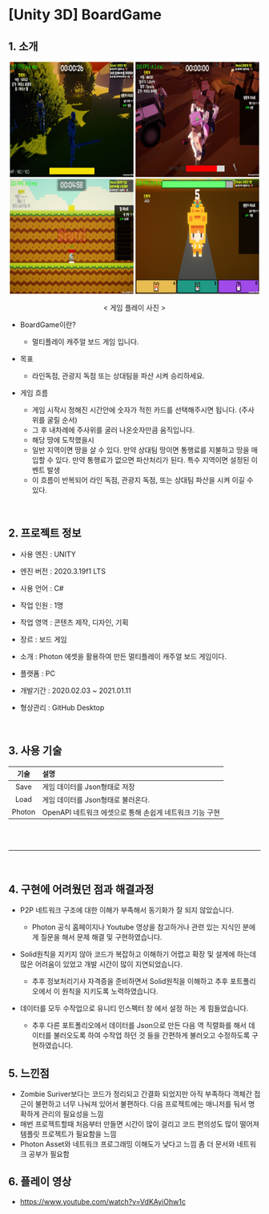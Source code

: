 # [Unity 3D] BoardGame
## 1. 소개

<div align="center">
  <img src="https://github.com/k660323/FunnyLand/blob/main/Images/%EC%B5%9C%ED%9B%84%EC%9D%98%20%EC%83%9D%EC%A1%B4%EC%9E%90.JPG" width="49%" height="230"/>
  <img src="https://github.com/k660323/FunnyLand/blob/main/Images/%EC%A2%80%EB%B9%84%20%EC%84%9C%EB%B0%94%EC%9D%B4%EB%B2%8C.JPG" width="49%" height="230"/>
  <img src="https://github.com/k660323/FunnyLand/blob/main/Images/%EC%8A%88%ED%8C%85%EC%8A%88%ED%84%B0.JPG" width="49%" height="230"/>
  <img src="https://github.com/k660323/FunnyLand/blob/main/Images/%EB%A6%BF%EC%A7%80%20%EB%B8%94%EB%A1%9D%EC%BB%A4.JPG" width="49%" height="230"/>
  
  < 게임 플레이 사진 >
</div>

+ BoardGame이란?
  + 멀티플레이 캐주얼 보드 게임 입니다.
 
+ 목표
  + 라인독점, 관광지 독점 또는 상대팀을 파산 시켜 승리하세요.

+ 게임 흐름
  + 게임 시작시 정해진 시간안에 숫자가 적힌 카드를 선택해주시면 됩니다. (주사위를 굴릴 순서)
  + 그 후 내차례에 주사위를 굴러 나온숫자만큼 움직입니다.
  + 해당 땅에 도착했을시
  + 일반 지역이면 땅을 살 수 있다. 만약 상대팀 땅이면 통행료를 지불하고 땅을 매입할 수 있다. 만약 통행료가 없으면 파산처리가 된다. 특수 지역이면 설정된 이벤트 발생
  + 이 흐름이 반복되어 라인 독점, 관광지 독점, 또는 상대팀 파산을 시켜 이길 수 있다.        

<br>

## 2. 프로젝트 정보

+ 사용 엔진 : UNITY
  
+ 엔진 버전 : 2020.3.19f1 LTS

+ 사용 언어 : C#
  
+ 작업 인원 : 1명
  
+ 작업 영역 : 콘텐츠 제작, 디자인, 기획
  
+ 장르      : 보드 게임
  
+ 소개      : Photon 에셋을 활용하여 만든 멀티플레이 캐주얼 보드 게임이다.
  
+ 플랫폼    : PC
  
+ 개발기간  : 2020.02.03 ~ 2021.01.11
  
+ 형상관리  : GitHub Desktop

<br>

## 3. 사용 기술
| 기술 | 설명 |
|:---:|:---|
| Save | 게임 데이터를 Json형태로 저장 |
| Load | 게임 데이터를 Json형태로 불러온다.|
| Photon | OpenAPI 네트워크 에셋으로 통해 손쉽게 네트워크 기능 구현
<br>

<br>

---

<br>

## 4. 구현에 어려웠던 점과 해결과정
+ P2P 네트워크 구조에 대한 이해가 부족해서 동기화가 잘 되지 않았습니다.
  + Photon 공식 홈페이지나 Youtube 영상을 참고하거나 관련 있는 지식인 분에게 질문을 해서 문제 해결 및 구현하였습니다.
  
+ Solid원칙을 지키지 않아 코드가 복잡하고 이해하기 어렵고 확장 및 설계에 하는데 많은 어려움이 있었고 개발 시간이 많이 지연되었습니다.
  + 추후 정보처리기사 자격증을 준비하면서 Solid원칙을 이해하고 추후 포트폴리오에서 이 원칙을 지키도록 노력하였습니다.
    
+ 데이터를 모두 수작업으로 유니티 인스펙터 창 에서 설정 하는 게 힘들었습니다. 
  + 추후 다른 포트폴리오에서 데이터를 Json으로 만든 다음 역 직렬화를 해서 데이터를 불러오도록 하여 수작업 하던 것 들을 간편하게 불러오고 수정하도록 구현하였습니다.
 
## 5. 느낀점
+ Zombie Suriver보다는 코드가 정리되고 간결화 되었지만 아직 부족하다 객체간 접근이 불편하고 너무 나눠져 있어서 불편하다. 다음 프로젝트에는 매니저를 둬서 명확하게 관리의 필요성을 느낌
+ 매번 프로젝트할때 처음부터 만들면 시간이 많이 걸리고 코드 편의성도 많이 떨어져 템플릿 프로젝트가 필요함을 느낌
+ Photon Asset와 네트워크 프로그래밍 이해도가 낮다고 느낌 좀 더 문서와 네트워크 공부가 필요함

## 6. 플레이 영상
+ https://www.youtube.com/watch?v=VdKAyiOhw1c
